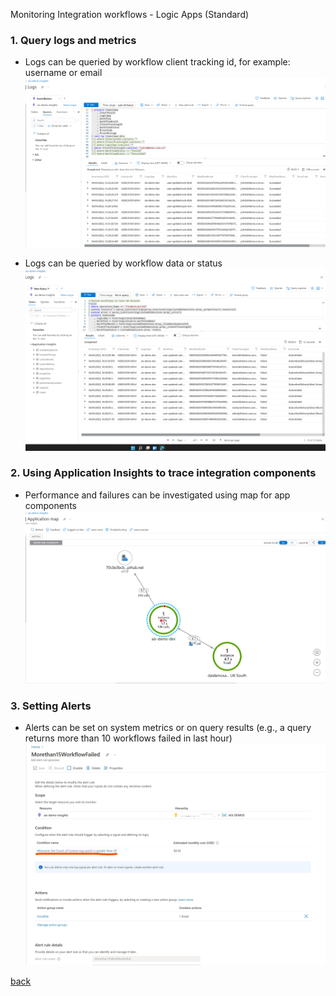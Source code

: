 Monitoring Integration workflows - Logic Apps (Standard)

### 1. Query logs and metrics

- Logs can be queried by workflow client tracking id, for example: username or email
![Search By Client data](images/searchclient.png)

- Logs can be queried by workflow data or status
![Failed Workflows](images/failedworkflows.png)

### 2. Using Application Insights to trace integration components

- Performance and failures can be investigated using map for app components
![Application Map](images/applicationmap.png)

### 3. Setting Alerts

- Alerts can be set on system metrics or on query results (e.g., a query returns more than 10 workflows failed in last hour)
![Application Map](images/queryalert.jpg)

[back](./)